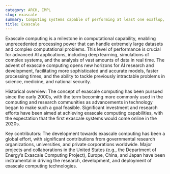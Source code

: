 ```yaml
---
category: ARCH, IMPL
slug: exascale
summary: Computing systems capable of performing at least one exaflop, or a billion billion (quintillion) calculations per second.
title: Exascale
---
```


Exascale computing is a milestone in computational capability, enabling unprecedented processing power that can handle extremely large datasets and complex computational problems. This level of performance is crucial for advanced AI applications, including deep learning, simulations of complex systems, and the analysis of vast amounts of data in real time. The advent of exascale computing opens new horizons for AI research and development, facilitating more sophisticated and accurate models, faster processing times, and the ability to tackle previously intractable problems in science, medicine, and national security.

Historical overview: The concept of exascale computing has been pursued since the early 2000s, with the term becoming more commonly used in the computing and research communities as advancements in technology began to make such a goal feasible. Significant investment and research efforts have been aimed at achieving exascale computing capabilities, with the expectation that the first exascale systems would come online in the 2020s.

Key contributors: The development towards exascale computing has been a global effort, with significant contributions from governmental research organizations, universities, and private corporations worldwide. Major projects and collaborations in the United States (e.g., the Department of Energy’s Exascale Computing Project), Europe, China, and Japan have been instrumental in driving the research, development, and deployment of exascale computing technologies.